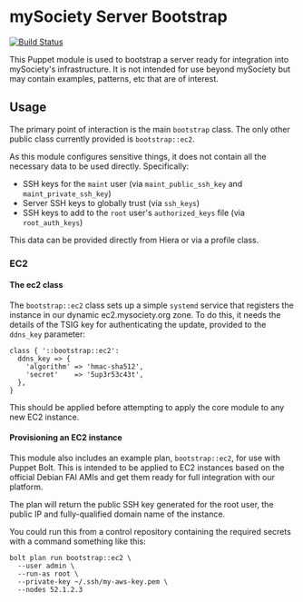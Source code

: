 # mySociety Server Bootstrap

[![Build Status](https://travis-ci.org/mysociety/puppet-bootstrap.svg?branch=master)](https://travis-ci.org/mysociety/puppet-bootstrap)

This Puppet module is used to bootstrap a server ready for integration
into mySociety's infrastructure. It is not intended for use beyond
mySociety but may contain examples, patterns, etc that are of interest.

## Usage

The primary point of interaction is the main `bootstrap` class. The only
other public class currently provided is `bootstrap::ec2`.

As this module configures sensitive things, it does not contain all the
necessary data to be used directly. Specifically:

* SSH keys for the `maint` user (via `maint_public_ssh_key` and `maint_private_ssh_key`)
* Server SSH keys to globally trust (via `ssh_keys`)
* SSH keys to add to the `root` user's `authorized_keys` file (via `root_auth_keys`)

This data can be provided directly from Hiera or via a profile class.

### EC2

#### The ec2 class

The `bootstrap::ec2` class sets up a simple `systemd` service that registers
the instance in our dynamic ec2.mysociety.org zone. To do this, it needs
the details of the TSIG key for authenticating the update, provided to the
`ddns_key` parameter:

```
class { '::bootstrap::ec2':
  ddns_key => {
    'algorithm' => 'hmac-sha512',
    'secret'    => '5up3r53c43t',
  },
}
```

This should be applied before attempting to apply the core module to any new
EC2 instance.

#### Provisioning an EC2 instance

This module also includes an example plan, `bootstrap::ec2`, for use with
Puppet Bolt. This is intended to be applied to EC2 instances based on the
official Debian FAI AMIs and get them ready for full integration with our
platform.

The plan will return the public SSH key generated for the root user, the
public IP and fully-qualified domain name of the instance.

You could run this from a control repository containing the required
secrets with a command something like this:

```
bolt plan run bootstrap::ec2 \
  --user admin \
  --run-as root \
  --private-key ~/.ssh/my-aws-key.pem \
  --nodes 52.1.2.3
```
